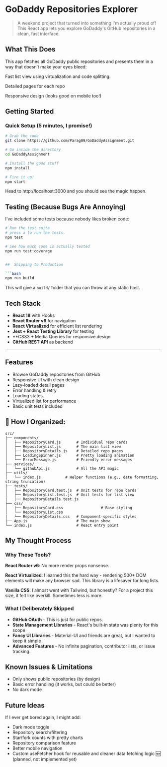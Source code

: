 # GoDaddy Repositories Explorer 

> A weekend project that turned into something I'm actually proud of! This React app lets you explore GoDaddy's GitHub repositories in a clean, fast interface.

## What This Does

This app fetches all GoDaddy public repositories and presents them in a way that doesn’t make your eyes bleed:

Fast list view using virtualization and code splitting.

Detailed pages for each repo

Responsive design (looks good on mobile too!)

## Getting Started

### Quick Setup (5 minutes, I promise!)

```bash
# Grab the code
git clone https://github.com/Parag09/GoDaddyAssignment.git

# Go inside the directory
cd GoDaddyAssignment

# Install the good stuff
npm install

# Fire it up!
npm start
```

Head to http://localhost:3000 and you should see the magic happen.

## Testing (Because Bugs Are Annoying)

I've included some tests because nobody likes broken code:

```bash
# Run the test suite
# press a to run the tests.
npm test      

# See how much code is actually tested
npm run test:coverage


##  Shipping to Production

```bash
npm run build
```

This will give a `build/` folder that you can throw at any static host.

## Tech Stack

- **React 18** with Hooks  
- **React Router v6** for navigation  
- **React Virtualized** for efficient list rendering  
- **Jest + React Testing Library** for testing  
- **CSS3 + Media Queries for responsive design
- **GitHub REST API** as backend  

---

## Features

- Browse GoDaddy repositories from GitHub  
- Responsive UI with clean design  
- Lazy-loaded detail pages  
- Error handling & retry  
- Loading states  
- Virtualized list for performance  
- Basic unit tests included  


## 📁 How I Organized:

```
src/
├── components/               
│   ├── RepositoryCard.js       # Individual repo cards
│   ├── RepositoryList.js       # The main list view
│   ├── RepositoryDetails.js    # Detailed repo pages
│   ├── LoadingSpinner.js       # Pretty loading animation
│   └── ErrorMessage.js         # Friendly error messages
├── services/
│   └── githubApi.js            # All the API magic
├── utils/
│   └── index.js           # Helper functions (e.g., date formatting, string truncation)
├── tests/
│   ├── RepositoryCard.test.js  # Unit tests for repo cards
│   ├── RepositoryList.test.js  # Unit tests for list view
|   |── RepositoryDetails.test.js 
├── css/
│   ├── RepositoryCard.css                 # Base styling
│   └── RepositoryList.css
|   └── RepositoryDetails.css   # Component-specific styles
├── App.js                      # The main show
└── index.js                    # React entry point
```

## My Thought Process

### Why These Tools?

**React Router v6**: No more render props nonsense.

**React Virtualized**: I learned this the hard way - rendering 500+ DOM elements will make any browser sad. This library is a lifesaver for long lists.

**Vanilla CSS**: I almost went with Tailwind, but honestly? For a project this size, it felt like overkill. Sometimes less is more.

### What I Deliberately Skipped

- **GitHub OAuth** - This is just for public repos.
- **State Management Libraries** - React's built-in state was plenty for this scope
- **Fancy UI Libraries** - Material-UI and friends are great, but I wanted to keep it simple
- **Advanced Features** - No infinite pagination, contributor lists, or issue tracking.

##  Known Issues & Limitations

- Only shows public repositories (by design)
- Basic error handling (it works, but could be better)
- No dark mode

##  Future Ideas

If I ever get bored again, I might add:
- Dark mode toggle
- Repository search/filtering
- Star/fork counts with pretty charts
- Repository comparison feature
- Better mobile navigation
- Custom useFetcher hook for reusable and cleaner data fetching logic 🆕 (planned, not implemented yet)
